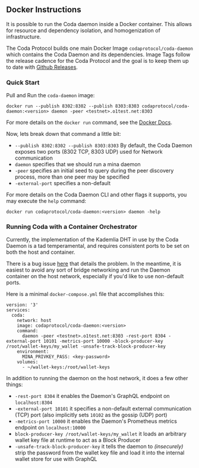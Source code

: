 ## Docker Instructions

It is possible to run the Coda daemon inside a Docker container. This allows for resource and dependency isolation, and homogenization of infrastructure. 

The Coda Protocol builds one main Docker Image `codaprotocol/coda-daemon` which contains the Coda Daemon and its dependencies. Image Tags follow the release cadence for the Coda Protocol and the goal is to keep them up to date with [Github Releases](https://github.com/CodaProtocol/coda/releases). 

### Quick Start 

Pull and Run the `coda-daemon` image: 

```
docker run --publish 8302:8302 --publish 8303:8303 codaprotocol/coda-daemon:<version> daemon -peer <testnet>.o1test.net:8303
```

For more details on the `docker run` command, see the [Docker Docs](https://docs.docker.com/engine/reference/run/).

Now, lets break down that command a little bit: 
- `--publish 8302:8302 --publish 8303:8303` By default, the Coda Daemon exposes two ports (8302 TCP, 8303 UDP) used for Network communication
- `daemon` specifies that we should run a mina daemon
- `-peer` specifies an initial seed to query during the peer discovery process, more than one peer may be specified
- `-external-port` specifies a non-default

For more details on the Coda Daemon CLI and other flags it supports, you may execute the `help` command: 

```
docker run codaprotocol/coda-daemon:<version> daemon -help
```

### Running Coda with a Container Orchestrator

Currently, the implementation of the Kademlia DHT in use by the Coda Daemon is a tad temperamental, and requires consistent ports to be set on both the host and container.

There is a bug issue [here](https://github.com/CodaProtocol/coda/issues/2947) that details the problem. In the meantime, it is easiest to avoid any sort of bridge networking and run the Daemon container on the host network, especially if you'd like to use non-default ports. 

Here is a minimal `docker-compose.yml` file that accomplishes this: 

```
version: '3'
services:
  coda:
    network: host
    image: codaprotocol/coda-daemon:<version>
    command: 
      daemon -peer <testnet>.o1test.net:8303 -rest-port 8304 -external-port 10101 -metrics-port 10000 -block-producer-key /root/wallet-keys/my_wallet -unsafe-track-block-producer-key
    environment: 
      MINA_PRIVKEY_PASS: <key-password>
    volumes:
      - ~/wallet-keys:/root/wallet-keys
```

In addition to running the daemon on the host network, it does a few other things: 
- `-rest-port 8304` it enables the Daemon's GraphQL endpoint on `localhost:8304`
- `-external-port 10101` it specifies a non-default external communication (TCP) port (also implicitly sets `10102` as the gossip (UDP) port)
- `-metrics-port 10000` it enables the Daemon's Prometheus metrics endpoint on `localhost:10000`
- `block-producer-key /root/wallet-keys/my_wallet` it loads an arbitrary wallet key file at runtime to act as a Block Producer
- `-unsafe-track-block-producer-key` it tells the daemon to *(insecurely)* strip the password from the wallet key file and load it into the internal wallet store for use with GraphQL 

